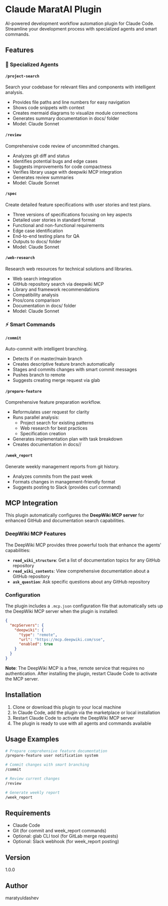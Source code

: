 # Claude MaratAI Plugin

AI-powered development workflow automation plugin for Claude Code. Streamline your development process with specialized agents and smart commands.

## Features

### 🤖 Specialized Agents

#### `/project-search`
Search your codebase for relevant files and components with intelligent analysis.
- Provides file paths and line numbers for easy navigation
- Shows code snippets with context
- Creates mermaid diagrams to visualize module connections
- Generates summary documentation in docs/ folder
- Model: Claude Sonnet

#### `/review`
Comprehensive code review of uncommitted changes.
- Analyzes git diff and status
- Identifies potential bugs and edge cases
- Suggests improvements for code compactness
- Verifies library usage with deepwiki MCP integration
- Generates review summaries
- Model: Claude Sonnet

#### `/spec`
Create detailed feature specifications with user stories and test plans.
- Three versions of specifications focusing on key aspects
- Detailed user stories in standard format
- Functional and non-functional requirements
- Edge case identification
- End-to-end testing plans for QA
- Outputs to docs/ folder
- Model: Claude Sonnet

#### `/web-research`
Research web resources for technical solutions and libraries.
- Web search integration
- GitHub repository search via deepwiki MCP
- Library and framework recommendations
- Compatibility analysis
- Pros/cons comparison
- Documentation in docs/ folder
- Model: Claude Sonnet

### ⚡ Smart Commands

#### `/commit`
Auto-commit with intelligent branching.
- Detects if on master/main branch
- Creates descriptive feature branch automatically
- Stages and commits changes with smart commit messages
- Pushes branch to remote
- Suggests creating merge request via glab

#### `/prepare-feature`
Comprehensive feature preparation workflow.
- Reformulates user request for clarity
- Runs parallel analysis:
  - Project search for existing patterns
  - Web research for best practices
  - Specification creation
- Generates implementation plan with task breakdown
- Creates documentation in docs/<feature-name>/

#### `/week_report`
Generate weekly management reports from git history.
- Analyzes commits from the past week
- Formats changes in management-friendly format
- Suggests posting to Slack (provides curl command)

## MCP Integration

This plugin automatically configures the **DeepWiki MCP server** for enhanced GitHub and documentation search capabilities.

### DeepWiki MCP Features

The DeepWiki MCP provides three powerful tools that enhance the agents' capabilities:

- **`read_wiki_structure`**: Get a list of documentation topics for any GitHub repository
- **`read_wiki_contents`**: View comprehensive documentation about a GitHub repository
- **`ask_question`**: Ask specific questions about any GitHub repository

### Configuration

The plugin includes a `.mcp.json` configuration file that automatically sets up the DeepWiki MCP server when the plugin is installed:

```json
{
  "mcpServers": {
    "deepwiki": {
      "type": "remote",
      "url": "https://mcp.deepwiki.com/sse",
      "enabled": true
    }
  }
}
```

**Note**: The DeepWiki MCP is a free, remote service that requires no authentication. After installing the plugin, restart Claude Code to activate the MCP server.

## Installation

1. Clone or download this plugin to your local machine
2. In Claude Code, add the plugin via the marketplace or local installation
3. Restart Claude Code to activate the DeepWiki MCP server
4. The plugin is ready to use with all agents and commands available

## Usage Examples

```bash
# Prepare comprehensive feature documentation
/prepare-feature user notification system

# Commit changes with smart branching
/commit

# Review current changes
/review

# Generate weekly report
/week_report
```

## Requirements

- Claude Code
- Git (for commit and week_report commands)
- Optional: glab CLI tool (for GitLab merge requests)
- Optional: Slack webhook (for week_report posting)

## Version

1.0.0

## Author

maratyuldashev
